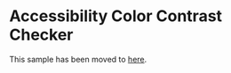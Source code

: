 # Accessibility Color Contrast Checker

This sample has been moved to [here](https://github.com/pnp/powerplatform-samples/tree/main/samples/cascading-dropdown-component).
